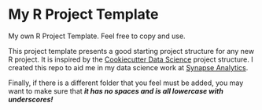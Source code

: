 # My R Project Template
My own R Project Template. Feel free to copy and use.

This project template presents a good starting project structure for any new R
project. It is inspired by the [Cookiecutter Data
Science](https://drivendata.github.io/cookiecutter-data-science/) project
structure. I created this repo to aid me in my data science work at
[Synapse Analytics](https://www.synapse-analytics.io/).

Finally, if there is a different folder that you feel must be added, you may
want to make sure that ***it has no spaces and is all lowercase with underscores!***
